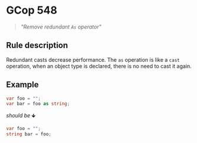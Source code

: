 ﻿# GCop 548

> *"Remove redundant `As` operator"*

## Rule description

Redundant casts decrease performance. The `as` operation is like a `cast` operation, when an object type is declared, there is no need to cast it again.

## Example

```csharp
var foo = "";
var bar = foo as string;
```

*should be* 🡻

```csharp
var foo = "";
string bar = foo;
```
